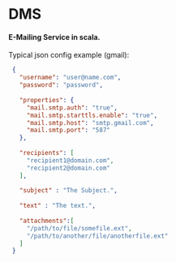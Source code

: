 # DMS
#### E-Mailing Service in scala.

Typical json config example (gmail):
``` json
 {
   "username": "user@name.com",
   "password": "password",
 
   "properties": {
     "mail.smtp.auth": "true",
     "mail.smtp.starttls.enable": "true",
     "mail.smtp.host": "smtp.gmail.com",
     "mail.smtp.port": "587"
   },
 
   "recipients": [
     "recipient1@domain.com",
     "recipient2@domain.com"
   ],
 
   "subject" : "The Subject.",
 
   "text" : "The text.",
 
   "attachments":[
     "/path/to/file/somefile.ext",
     "/path/to/another/file/anotherfile.ext"
   ]
 }
```
